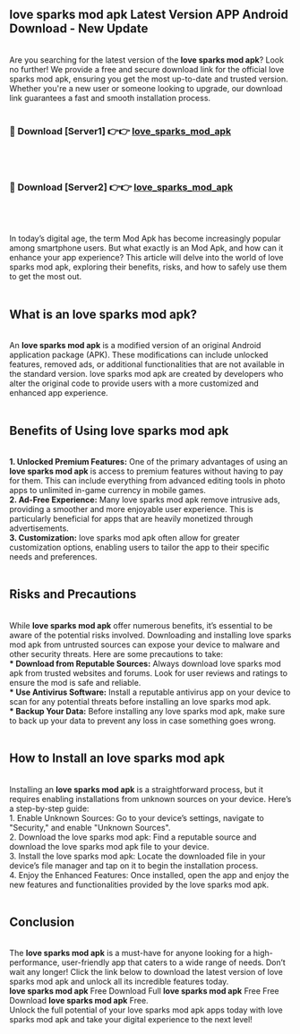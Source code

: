 ## love sparks mod apk Latest Version APP Android Download - New Update
<br>
Are you searching for the latest version of the <strong>love sparks mod apk</strong>? Look no further! We provide a free and secure download link for the official love sparks mod apk, ensuring you get the most up-to-date and trusted version. Whether you're a new user or someone looking to upgrade, our download link guarantees a fast and smooth installation process.
<br>
<br>
<h3>🔴 Download [Server1] 👉👉 <a href="https://modyolo.store/love+sparks+mod+apk">love_sparks_mod_apk</a></h3><br>
<br>
<h3>🔴 Download [Server2] 👉👉 <a href="https://modyolo.store/love+sparks+mod+apk">love_sparks_mod_apk</a></h3><br>
<br>
<br>
In today’s digital age, the term Mod Apk has become increasingly popular among smartphone users. But what exactly is an Mod Apk, and how can it enhance your app experience? This article will delve into the world of love sparks mod apk, exploring their benefits, risks, and how to safely use them to get the most out.
<br>
<br>
<h2>What is an love sparks mod apk?</h2>
<br>
An <strong>love sparks mod apk</strong> is a modified version of an original Android application package (APK). These modifications can include unlocked features, removed ads, or additional functionalities that are not available in the standard version. love sparks mod apk are created by developers who alter the original code to provide users with a more customized and enhanced app experience.
<br>
<br>
<h2>Benefits of Using love sparks mod apk</h2>
<br>
<strong> 1. Unlocked Premium Features:</strong> One of the primary advantages of using an <strong>love sparks mod apk</strong> is access to premium features without having to pay for them. This can include everything from advanced editing tools in photo apps to unlimited in-game currency in mobile games.
<br>
<strong> 2. Ad-Free Experience:</strong> Many love sparks mod apk remove intrusive ads, providing a smoother and more enjoyable user experience. This is particularly beneficial for apps that are heavily monetized through advertisements.
<br>
<strong> 3. Customization:</strong> love sparks mod apk often allow for greater customization options, enabling users to tailor the app to their specific needs and preferences.
<br>
<br>
<h2>Risks and Precautions</h2>
<br>
While <strong>love sparks mod apk</strong> offer numerous benefits, it’s essential to be aware of the potential risks involved. Downloading and installing love sparks mod apk from untrusted sources can expose your device to malware and other security threats. Here are some precautions to take:
<br>
<strong> * Download from Reputable Sources:</strong> Always download love sparks mod apk from trusted websites and forums. Look for user reviews and ratings to ensure the mod is safe and reliable.
<br>
<strong> * Use Antivirus Software:</strong> Install a reputable antivirus app on your device to scan for any potential threats before installing an love sparks mod apk.
<br>
<strong> * Backup Your Data:</strong> Before installing any love sparks mod apk, make sure to back up your data to prevent any loss in case something goes wrong.
<br>
<br>
<h2>How to Install an love sparks mod apk</h2>
<br>
Installing an <strong>love sparks mod apk</strong> is a straightforward process, but it requires enabling installations from unknown sources on your device. Here’s a step-by-step guide:
<br>
 1. Enable Unknown Sources: Go to your device’s settings, navigate to "Security," and enable "Unknown Sources".
<br>
 2. Download the love sparks mod apk: Find a reputable source and download the love sparks mod apk file to your device.
<br>
 3. Install the love sparks mod apk: Locate the downloaded file in your device’s file manager and tap on it to begin the installation process.
<br>
 4. Enjoy the Enhanced Features: Once installed, open the app and enjoy the new features and functionalities provided by the love sparks mod apk.
<br>
<br>
<h2><strong>Conclusion</strong></h2>
<br>
The <strong>love sparks mod apk</strong> is a must-have for anyone looking for a high-performance, user-friendly app that caters to a wide range of needs. Don’t wait any longer! Click the link below to download the latest version of love sparks mod apk and unlock all its incredible features today.
<br>
<strong>love sparks mod apk</strong> Free Download Full <strong>love sparks mod apk</strong> Free Free Download <strong>love sparks mod apk</strong> Free.
<br>
Unlock the full potential of your love sparks mod apk apps today with love sparks mod apk and take your digital experience to the next level!